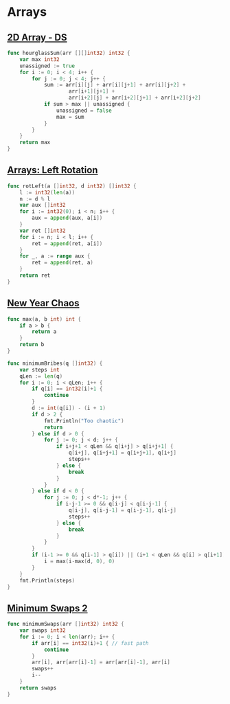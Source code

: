 # Arrays

## [2D Array - DS](https://www.hackerrank.com/challenges/2d-array/problem?h_l=interview&playlist_slugs%5B%5D=interview-preparation-kit&playlist_slugs%5B%5D=arrays)

```go
func hourglassSum(arr [][]int32) int32 {
    var max int32
    unassigned := true
    for i := 0; i < 4; i++ {
        for j := 0; j < 4; j++ {
            sum := arr[i][j] + arr[i][j+1] + arr[i][j+2] +
                    arr[i+1][j+1] +
                    arr[i+2][j] + arr[i+2][j+1] + arr[i+2][j+2]
            if sum > max || unassigned {
                unassigned = false
                max = sum
            }
        }
    }
    return max
}
```

## [Arrays: Left Rotation](https://www.hackerrank.com/challenges/ctci-array-left-rotation/problem?h_l=interview&playlist_slugs%5B%5D=interview-preparation-kit&playlist_slugs%5B%5D=arrays)

```go
func rotLeft(a []int32, d int32) []int32 {
    l := int32(len(a))
    n := d % l
    var aux []int32
    for i := int32(0); i < n; i++ {
        aux = append(aux, a[i])
    }
    var ret []int32
    for i := n; i < l; i++ {
        ret = append(ret, a[i])
    }
    for _, a := range aux {
        ret = append(ret, a)
    }
    return ret
}
```

## [New Year Chaos](https://www.hackerrank.com/challenges/new-year-chaos/problem?h_l=interview&playlist_slugs%5B%5D=interview-preparation-kit&playlist_slugs%5B%5D=arrays)

```go
func max(a, b int) int {
    if a > b {
        return a
    }
    return b
}

func minimumBribes(q []int32) {
    var steps int
    qLen := len(q)
    for i := 0; i < qLen; i++ {
        if q[i] == int32(i)+1 {
            continue
        }
        d := int(q[i]) - (i + 1)
        if d > 2 {
            fmt.Println("Too chaotic")
            return
        } else if d > 0 {
            for j := 0; j < d; j++ {
                if i+j+1 < qLen && q[i+j] > q[i+j+1] {
                    q[i+j], q[i+j+1] = q[i+j+1], q[i+j]
                    steps++
                } else {
                    break
                }
            }
        } else if d < 0 {
            for j := 0; j < d*-1; j++ {
                if i-j-1 >= 0 && q[i-j] < q[i-j-1] {
                    q[i-j], q[i-j-1] = q[i-j-1], q[i-j]
                    steps++
                } else {
                    break
                }
            }
        }
        if (i-1 >= 0 && q[i-1] > q[i]) || (i+1 < qLen && q[i] > q[i+1]) {
            i = max(i-max(d, 0), 0)
        }
    }
    fmt.Println(steps)
}
```

## [Minimum Swaps 2](https://www.hackerrank.com/challenges/minimum-swaps-2/problem?h_l=interview&playlist_slugs%5B%5D=interview-preparation-kit&playlist_slugs%5B%5D=arrays)

```go
func minimumSwaps(arr []int32) int32 {
    var swaps int32
    for i := 0; i < len(arr); i++ {
        if arr[i] == int32(i)+1 { // fast path
            continue
        }
        arr[i], arr[arr[i]-1] = arr[arr[i]-1], arr[i]
        swaps++
        i--
    }
    return swaps
}
```
